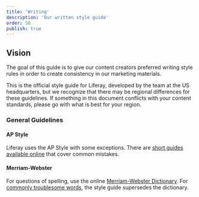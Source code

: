 ```yaml
---
title: 'Writing'
description: 'Our written style guide'
order: 50
publish: true
---
```


## Vision

The goal of this guide is to give our content creators preferred writing style rules in order to create consistency in our marketing materials.

This is the official style guide for Liferay, developed by the team at the US headquarters, but we recognize that there may be regional differences for these guidelines. If something in this document conflicts with your content standards, please go with what is best for your region.

### General Guidelines

#### AP Style

Liferay uses the AP Style with some exceptions. There are [short guides available online](https://owl.english.purdue.edu/owl/resource/735/02/) that cover common mistakes.

#### Merriam-Webster

For questions of spelling, use the online [Merriam-Webster Dictionary](http://www.merriam-webster.com/). For [commonly troublesome words](/blueprints/guidelines/writing/hard-words/), the style guide supersedes the dictionary.
